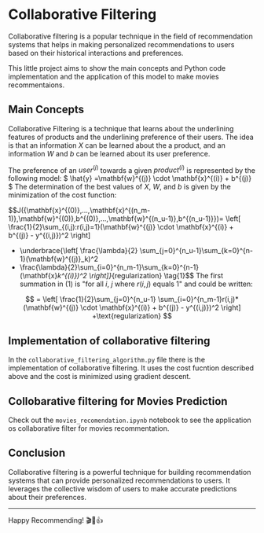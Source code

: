 # Collaborative Filtering

Collaborative filtering is a popular technique in the field of recommendation systems that helps in making personalized recommendations to users based on their historical interactions and preferences.

This little project aims to show the main concepts and Python code implementation and the application of this model to make movies recommentaions.


## Main Concepts

Collaborative Filtering is a technique that learns about the underlining features of products and the underlining preference of their users.
The idea is that an information $X$ can be learned about the a product, and an information $W$ and $b$ can be learned about its user preference.

The preference of an $user^{(j)}$  towards a given $product^{(i)}$ is represented by the following model:
$
  \hat{y} =\mathbf{w}^{(j)} \cdot \mathbf{x}^{(i)} + b^{(j)}
$
The determination of the best values of $X$, $W$, and $b$ is given by the minimization of the cost function:

$$J({\mathbf{x}^{(0)},...,\mathbf{x}^{(n_m-1)},\mathbf{w}^{(0)},b^{(0)},...,\mathbf{w}^{(n_u-1)},b^{(n_u-1)}})= \left[ \frac{1}{2}\sum_{(i,j):r(i,j)=1}(\mathbf{w}^{(j)} \cdot \mathbf{x}^{(i)} + b^{(j)} - y^{(i,j)})^2 \right]
+ \underbrace{\left[
\frac{\lambda}{2}
\sum_{j=0}^{n_u-1}\sum_{k=0}^{n-1}(\mathbf{w}^{(j)}_k)^2
+ \frac{\lambda}{2}\sum_{i=0}^{n_m-1}\sum_{k=0}^{n-1}(\mathbf{x}_k^{(i)})^2
\right]}_{regularization}
\tag{1}$$
The first summation in (1) is "for all $i$, $j$ where $r(i,j)$ equals $1$" and could be written:

$$
= \left[ \frac{1}{2}\sum_{j=0}^{n_u-1} \sum_{i=0}^{n_m-1}r(i,j)*(\mathbf{w}^{(j)} \cdot \mathbf{x}^{(i)} + b^{(j)} - y^{(i,j)})^2 \right]
+\text{regularization}
$$
## Implementation of collaborative filtering
In the `collaborative_filtering_algorithm.py` file there is the implementation of collaborative filtering. It uses the cost fucntion described above and the cost is minimized using gradient descent.

## Collobarative filtering for Movies Prediction
Check out the `movies_recomendation.ipynb` notebook to see the application os collaborative filter for movies recommentation.

## Conclusion

Collaborative filtering is a powerful technique for building recommendation systems that can provide personalized recommendations to users. It leverages the collective wisdom of users to make accurate predictions about their preferences. 

---

Happy Recommending! 🎬🍿👍

